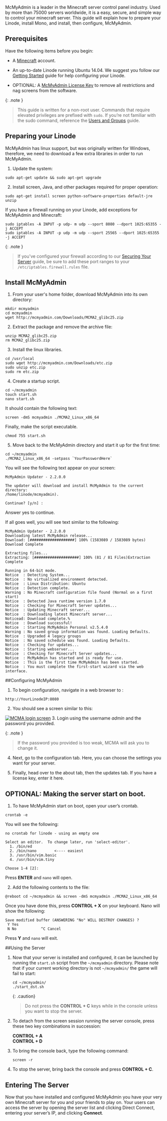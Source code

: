 McMyAdmin is a leader in the Minecraft server control panel industry. Used by more than 75000 servers worldwide, it is a easy, secure, and simple way to control your minecraft server. This guide will explain how to prepare your Linode, install Mono, and install, then configure, McMyAdmin.

## Prerequisites

Have the following items before you begin:

- A [Minecraft](http://minecraft.net) account.

- An up-to-date Linode running Ubuntu 14.04. We suggest you follow our [Getting Started](/docs/getting-started) guide for help configuring your Linode.

- OPTIONAL: A [McMyAdmin License Key](https://www.mcmyadmin.com/#/getpro) to remove all restrictions and nag screens from the software.

{: .note }
>This guide is written for a non-root user. Commands that require elevated privileges are prefixed with `sudo`. If you’re not familiar with the sudo command, reference the [Users and Groups](/docs/tools-reference/linux-users-and-groups) guide.

## Preparing your Linode

McMyAdmin has linux support, but was originally written for Windows, therefore, we need to download a few extra libraries in order to run McMyAdmin.


1.  Update the system:
```
sudo apt-get update && sudo apt-get upgrade
```
2.  Install screen, Java, and other packages required for proper operation:
```
sudo apt-get install screen python-software-properties default-jre unzip
```

If you have a firewall running on your Linode, add exceptions for McMyAdmin and Minecraft:
```
sudo iptables -A INPUT -p udp- m udp --sport 8080 --dport 1025:65355 -j ACCEPT
sudo iptables -A INPUT -p udp -m udp --sport 25565 --dport 1025:65355 -j ACCEPT
```

{: .note }
> If you've configured your firewall according to our [Securing Your Server](/docs/security/securing-your-server) guide, be sure to add these port ranges to your `/etc/iptables.firewall.rules` file.

## Install McMyAdmin

1.  From your user's home folder, download McMyAdmin into its own directory:


```
mkdir mcmyadmin
cd mcmyadmin
wget http://mcmyadmin.com/Downloads/MCMA2_glibc25.zip
```

2.  Extract the package and remove the archive file:


```
unzip MCMA2_glibc25.zip
rm MCMA2_glibc25.zip
```

3.  Install the linux libraries.

```
cd /usr/local
sudo wget http://mcmyadmin.com/Downloads/etc.zip
sudo unzip etc.zip
sudo rm etc.zip
```
4.  Create a startup script. 

```
cd ~/mcmyadmin
touch start.sh
nano start.sh
```
It should contain the following text:
```
screen -dmS mcmyadmin ./MCMA2_Linux_x86_64
```
Finally, make the script executable.
```
chmod 755 start.sh
```

5.  Move back to the McMyAdmin directory and start it up for the first time:

```
cd ~/mcmyadmin
./MCMA2_Linux_x86_64 -setpass `YourPasswordHere`
```


You will see the following text appear on your screen:

```
McMyAdmin Updater - 2.2.0.0                                                                                                                                             
                                                                                                                                                                        
The updater will download and install McMyAdmin to the current directory:                                                                                               
/home/linode/mcmyadmin).                                                                                                                                          
                                                                                                                                                                        
Continue? [y/n] :   
```
Answer yes to continue.

If all goes well, you will see text similar to the following:

```
McMyAdmin Updater - 2.2.0.0          
Downloading latest McMyAdmin release...                                                                                                                                 
Download: [####################] 100% (1583089 / 1583089 bytes)                                                                                                         
Download Complete                                                                                                                                                       
                                                                                                                                                                        
Extracting files...                                                                                                                                                     
Extracting: [####################] 100% (81 / 81 Files)Extraction Complete                                                                                                     
                                                                                                                                                                        
Running in 64-bit mode.                                                                                                                                                 
Notice  : Detecting System...                                                                                                                                           
Notice  : No virtualized environment detected.                                                                                                                          
Notice  : Linux Distribution: Ubuntu                                                                                                                                    
Notice  : Detection complete.                                                                                                                                           
Warning : No Minecraft configuration file found (Normal on a first start)                                                                                               
Notice  : Detected Java runtime version 1.7.0                                                                                                                           
Notice  : Checking for Minecraft Server updates...                                                                                                                      
Notice  : Updating Minecraft server...                                                                                                                                  
Notice  : Downloading latest Minecraft server...                                                                                                                        
Noticead: Download complete.%                                                                                                                                           
Notice  : Download successful!                                                                                                                                          
Notice  : Starting McMyAdmin Personal v2.5.4.0                                                                                                                          
Warning : No saved group information was found. Loading Defaults.                                                                                                       
Notice  : Upgraded 4 legacy groups                                                                                                                                      
Notice  : No saved schedule was found. Loading Defaults.                                                                                                                
Notice  : Checking for updates...                                                                                                                                       
Notice  : Starting webserver...                                                                                                                                         
Notice  : Checking for Minecraft Server updates...                                                                                                                      
Notice  : McMyAdmin has started and is ready for use.                                                                                                                   
Notice  : This is the first time McMyAdmin has been started.                                                                                                            
Notice  : You must complete the first-start wizard via the web interface.
```

##Configuring McMyAdmin

1.  To begin configuration, navigate in a web browser to :

```
http://YourLinodeIP:8080
```

2.  You should see a screen similar to this:

[![MCMA login screen](/docs/assets/MCMA-ubuntu-resized.png)](/docs/assets/MCMA-ubuntu.png)
3.  Login using the username *admin* and the password you provided.


{: .note }
> If the password you provided is too weak, MCMA will ask you to change it.

4. Next, go to the configuration tab. Here, you can choose the settings you want for your server.   

5. Finally, head over to the about tab, then the updates tab. If you have a license key, enter it here.

## OPTIONAL: Making the server start on boot.

1.  To have McMyAdmin start on boot, open your user’s crontab.

```
crontab -e
```
You will see the following:

```
no crontab for linode - using an empty one

Select an editor.  To change later, run 'select-editor'.
  1. /bin/ed
  2. /bin/nano        <---- easiest
  3. /usr/bin/vim.basic
  4. /usr/bin/vim.tiny

Choose 1-4 [2]: 
```
Press **ENTER** and `nano` will open.


2.  Add the following contents to the file:

```
@reboot cd ~/mcmyadmin && screen -dmS mcmyadmin ./MCMA2_Linux_x86_64
```
Once you have done this, press **CONTROL + X** on your keyboard. Nano will show the following:
```    
Save modified buffer (ANSWERING "No" WILL DESTROY CHANGES) ?                                                                                                            
 Y Yes
 N No           ^C Cancel
```
Press **Y** and `nano` will exit.

##Using the Server

1.  Now that your server is installed and configured, it can be launched by running the `start.sh` script from the `~/mcmyadmin` directory. Please note that if your current working directory is not `~/mcmyadmin/` the game will fail to start:

        cd ~/mcmyadmin/
        ./start_dst.sh

    {: .caution}
    >Do not press the **CONTROL + C** keys while in the console unless you want to stop the server.

2.  To detach from the screen session running the server console, press these two key combinations in succession:

    **CONTROL + A**<br>
    **CONTROL + D**

3.  To bring the console back, type the following command:

        screen -r

4.  To stop the server, bring back the console and press **CONTROL + C**.

## Entering The Server

Now that you have installed and configured McMyAdmin you have your very own Minecraft server for you and your friends to play on. Your users can access the server by opening the server list and clicking Direct Connect, entering your server’s IP, and clicking **Connect**.
